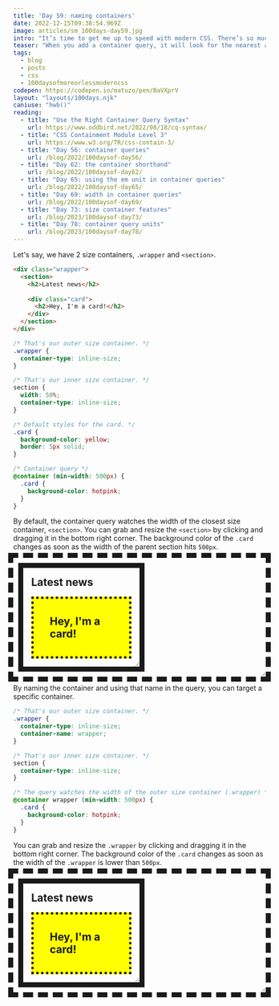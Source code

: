 ```yaml
---
title: 'Day 59: naming containers'
date: 2022-12-15T09:38:54.969Z
image: articles/sm_100days-day59.jpg
intro: "It’s time to get me up to speed with modern CSS. There’s so much new in CSS that I know too little about. To change that I’ve started [#100DaysOfMoreOrLessModernCSS](/blog/2022/100-days-of-more-or-less-modern-css/). Why more or less modern CSS? Because some topics will be about cutting-edge features, while other stuff has been around for quite a while already, but I just have little to no experience with it."
teaser: "When you add a container query, it will look for the nearest ancestor container, by default. If you have multiple nested containers or if you just want to make sure that your query uses the right container, you can name containers and query them specifically."
tags:
  - blog
  - posts
  - css
  - 100daysofmoreorlessmoderncss
codepen: https://codepen.io/matuzo/pen/BaVXprV
layout: "layouts/100days.njk"
caniuse: "hwb()"
reading:
  - title: "Use the Right Container Query Syntax"
    url: https://www.oddbird.net/2022/08/18/cq-syntax/
  - title: "CSS Containment Module Level 3"
    url: https://www.w3.org/TR/css-contain-3/
  - title: "Day 56: container queries"
    url: /blog/2022/100daysof-day56/
  - title: "Day 62: the container shorthand"
    url: /blog/2022/100daysof-day62/
  - title: "Day 65: using the em unit in container queries"
    url: /blog/2022/100daysof-day65/
  - title: "Day 69: width in container queries"
    url: /blog/2022/100daysof-day69/
  - title: "Day 73: size container features"
    url: /blog/2023/100daysof-day73/
  - title: "Day 78: container query units"
    url: /blog/2023/100daysof-day78/
---
```

Let's say, we have 2 size containers, `.wrapper`  and `<section>`.

```html
<div class="wrapper">
  <section>
    <h2>Latest news</h2>
    
    <div class="card">
      <h2>Hey, I'm a card!</h2>
    </div>
  </section>
</div>
```

```css
/* That's our outer size container. */
.wrapper {
  container-type: inline-size;
}

/* That's our inner size container. */
section {
  width: 50%;
  container-type: inline-size;
}

/* Default styles for the card. */
.card {
  background-color: yellow;
  border: 5px solid;
}

/* Container query */
@container (min-width: 500px) {
  .card {
    background-color: hotpink;
  }
}
```

<style>
  [data-sample] .wrapper {
    container-type: inline-size;
    outline: 10px dashed;
    padding: 20px;
        resize: horizontal;
    overflow: auto;
  }

  [data-sample].sample2 .wrapper {
    container-name: wrapper;
  }

  [data-sample] section {
    width: 50%;
    container-type: inline-size;
    outline: 10px solid;
    resize: horizontal;
    overflow: auto;
  }

  [data-sample] .card {
    background-color: yellow;
    border: 5px solid;
    padding: 1rem;
    margin: 1rem;
  }

  [data-sample] h2 {
     margin: 1rem;
  }

  [data-sample] .card h2 {
    background: none;
  }


  @container (min-width: 500px) {
    [data-sample] .card {
      background-color: hotpink;
    }
  }

  @media (min-width: 500px) {
    [data-sample] .card {
      border-style: dotted;
    }
  }


@container wrapper (min-width: 500px) {
  .sample2 .card {
    background-color: hotpink;
  }
}
</style>

By default, the container query watches the width of the closest size container, `<section>`. You can grab and resize the `<section>` by clicking and dragging it in the bottom right corner. The background color of the `.card` changes as soon as the width of the parent section hits `500px`.

<div data-sample="demo">
<div class="wrapper">
<section>
<h2>Latest news</h2>

<div class="card">
<h2>Hey, I'm a card!</h2>
</div>
</section>
</div>
</div>

By naming the container and using that name in the query, you can target a specific container.

```css
/* That's our outer size container. */
.wrapper {
  container-type: inline-size;
  container-name: wrapper;
}

/* That's our inner size container. */
section {
  container-type: inline-size;
}

/* The query watches the width of the outer size container (.wrapper) */
@container wrapper (min-width: 500px) {
  .card {
    background-color: hotpink;
  }
}
```

You can grab and resize the `.wrapper` by clicking and dragging it in the bottom right corner. The background color of the `.card` changes as soon as the width of the `.wrapper` is lower than `500px`.

<div data-sample="demo" class="sample2">
<div class="wrapper">
<section>
<h2>Latest news</h2>

<div class="card">
<h2>Hey, I'm a card!</h2>
</div>
</section>
</div>
</div>